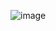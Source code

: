 ![image](https://user-images.githubusercontent.com/84562630/164251841-3fb941cc-f823-4bdb-8704-40e3ec39250e.png)
